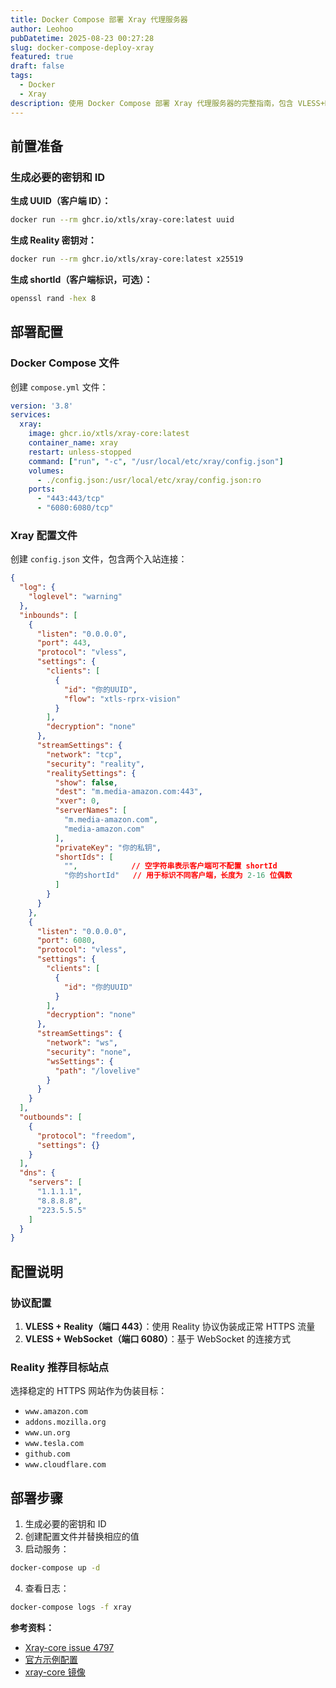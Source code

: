 ```yaml
---
title: Docker Compose 部署 Xray 代理服务器
author: Leohoo
pubDatetime: 2025-08-23 00:27:28
slug: docker-compose-deploy-xray
featured: true
draft: false
tags:
  - Docker
  - Xray
description: 使用 Docker Compose 部署 Xray 代理服务器的完整指南，包含 VLESS+Reality 和 WebSocket 配置示例，支持多种协议和加密方式
---
```


## 前置准备

### 生成必要的密钥和 ID

**生成 UUID（客户端 ID）：**
```bash
docker run --rm ghcr.io/xtls/xray-core:latest uuid
```

**生成 Reality 密钥对：**
```bash
docker run --rm ghcr.io/xtls/xray-core:latest x25519
```

**生成 shortId（客户端标识，可选）：**
```bash
openssl rand -hex 8
```

## 部署配置

### Docker Compose 文件

创建 `compose.yml` 文件：

```yaml
version: '3.8'
services:
  xray:
    image: ghcr.io/xtls/xray-core:latest
    container_name: xray
    restart: unless-stopped
    command: ["run", "-c", "/usr/local/etc/xray/config.json"]
    volumes:
      - ./config.json:/usr/local/etc/xray/config.json:ro
    ports:
      - "443:443/tcp"
      - "6080:6080/tcp"
```

### Xray 配置文件

创建 `config.json` 文件，包含两个入站连接：

```json
{
  "log": {
    "loglevel": "warning"
  },
  "inbounds": [
    {
      "listen": "0.0.0.0",
      "port": 443,
      "protocol": "vless",
      "settings": {
        "clients": [
          {
            "id": "你的UUID",
            "flow": "xtls-rprx-vision"
          }
        ],
        "decryption": "none"
      },
      "streamSettings": {
        "network": "tcp",
        "security": "reality",
        "realitySettings": {
          "show": false,
          "dest": "m.media-amazon.com:443",
          "xver": 0,
          "serverNames": [
            "m.media-amazon.com",
            "media-amazon.com"
          ],
          "privateKey": "你的私钥",
          "shortIds": [
            "",            // 空字符串表示客户端可不配置 shortId
            "你的shortId"   // 用于标识不同客户端，长度为 2-16 位偶数
          ]
        }
      }
    },
    {
      "listen": "0.0.0.0",
      "port": 6080,
      "protocol": "vless",
      "settings": {
        "clients": [
          {
            "id": "你的UUID"
          }
        ],
        "decryption": "none"
      },
      "streamSettings": {
        "network": "ws",
        "security": "none",
        "wsSettings": {
          "path": "/lovelive"
        }
      }
    }
  ],
  "outbounds": [
    {
      "protocol": "freedom",
      "settings": {}
    }
  ],
  "dns": {
    "servers": [
      "1.1.1.1",
      "8.8.8.8",
      "223.5.5.5"
    ]
  }
}
```

## 配置说明

### 协议配置

1. **VLESS + Reality（端口 443）**：使用 Reality 协议伪装成正常 HTTPS 流量
2. **VLESS + WebSocket（端口 6080）**：基于 WebSocket 的连接方式

### Reality 推荐目标站点

选择稳定的 HTTPS 网站作为伪装目标：
- `www.amazon.com`
- `addons.mozilla.org`
- `www.un.org`
- `www.tesla.com`
- `github.com`
- `www.cloudflare.com`

## 部署步骤

1. 生成必要的密钥和 ID
2. 创建配置文件并替换相应的值
3. 启动服务：
```bash
docker-compose up -d
```

4. 查看日志：
```bash
docker-compose logs -f xray
```

**参考资料：**

- [Xray-core issue 4797](https://github.com/XTLS/Xray-core/issues/4797)
- [官方示例配置](https://github.com/XTLS/Xray-examples/blob/main/VLESS-TCP-XTLS-Vision-REALITY/config_server.jsonc)
- [xray-core 镜像](https://github.com/xtls/Xray-core/pkgs/container/xray-core)
